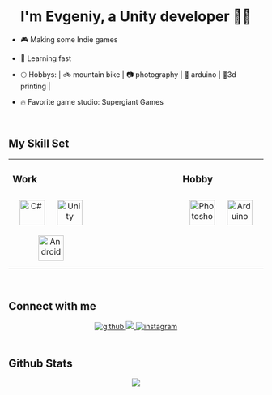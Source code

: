### <h1 align="center">I'm Evgeniy, a Unity developer 👨‍💻</h1>  
  

- 🎮 Making some Indie games  
  

- 🧠 Learning fast  
  

- 🌕 Hobbys: | 🚲 mountain bike | 📷 photography | 🔌 arduino | 🗿3d printing |  
  

- 🔥 Favorite game studio: Supergiant Games  
  

<br/>  


## My Skill Set  
<table><tr><td valign="top" width="33%">



### Work  
<div align="center">  
<a href="https://docs.microsoft.com/en-us/dotnet/csharp/" target="_blank"><img style="margin: 10px" src="https://profilinator.rishav.dev/skills-assets/csharp-original.svg" alt="C#" height="50" /></a>  
<a href="https://unity.com/" target="_blank"><img style="margin: 10px" src="https://profilinator.rishav.dev/skills-assets/unity.png" alt="Unity" height="50" /></a>  
<a href="https://www.android.com/intl/en_in/" target="_blank"><img style="margin: 10px" src="https://profilinator.rishav.dev/skills-assets/android-original-wordmark.svg" alt="Android" height="50" /></a>  
</div>

</td><td valign="top" width="33%">



</td><td valign="top" width="33%">



### Hobby  
<div align="center">  
<a href="https://www.adobe.com/in/products/photoshop.html" target="_blank"><img style="margin: 10px" src="https://profilinator.rishav.dev/skills-assets/photoshop-plain.svg" alt="Photoshop" height="50" /></a>  
<a href="https://www.arduino.cc/" target="_blank"><img style="margin: 10px" src="https://profilinator.rishav.dev/skills-assets/arduino.png" alt="Arduino" height="50" /></a>  
</div>

</td></tr></table>  

<br/>  


## Connect with me  
<div align="center">
<a href="https://github.com/redlroses" target="_blank">
<img src=https://img.shields.io/badge/github-%2324292e.svg?&style=for-the-badge&logo=github&logoColor=white alt=github style="margin-bottom: 5px;" />
</a>
<a href="https://discord.me/redlroses" target="_blank">
<img src="https://img.shields.io/badge/CowzyThwighs%20-%237289DA.svg?&style=for-the-badge&logo=discord&logoColor=white alt=github style="margin-bottom: 5px;" />
</a>
<a href="https://instagram.com/redlroses" target="_blank">
<img src=https://img.shields.io/badge/instagram-%23000000.svg?&style=for-the-badge&logo=instagram&logoColor=white alt=instagram style="margin-bottom: 5px;" />
</a>  
</div>  
  

<br/>  


## Github Stats  
<div align="center"><img src="https://github-readme-stats.vercel.app/api/top-langs/?username=redlroses&hide_border=true&layout=compact" align="center" /></div>  

<br/>  
